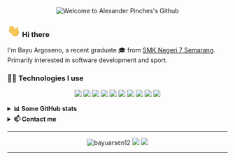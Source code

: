 <p align="center"><img src="https://foundationinc.co/wp-content/uploads/2020/07/image4.gif" alt="Welcome to Alexander Pinches's Github"  height="400px"/></p>

<h3> <img src="https://github.com/Parply/Parply/blob/master/.github/Hi.gif?raw=true" width="30px"> Hi there </h3> 

I'm Bayu Argoseno, a recent graduate 🎓 from <a href="https://smkn7semarang.sch.id/">SMK Negeri 7 Semarang</a>. Primarily interested in software development and sport. 


<h3> 👨‍💻 Technologies I use</h3>

<!--START_SECTION:colourise-->
<p align=center>
<img src="https://img.shields.io/badge/React-20232A?style=for-the-badge&logo=react&logoColor=61DAFB" />
  <img src="https://img.shields.io/badge/JavaScript-F7DF1E?style=for-the-badge&logo=javascript&logoColor=black" />
  <img src="https://img.shields.io/badge/TypeScript-007ACC?style=for-the-badge&logo=typescript&logoColor=white" />
  <img src="https://img.shields.io/badge/PostgreSQL-316192?style=for-the-badge&logo=postgresql&logoColor=white" />
  <img src="https://img.shields.io/badge/Vue.js-35495E?style=for-the-badge&logo=vuedotjs&logoColor=4FC08D" />
  <img src="https://img.shields.io/badge/Tailwind_CSS-38B2AC?style=for-the-badge&logo=tailwind-css&logoColor=white" />
  <img src="https://img.shields.io/badge/Material--UI-0081CB?style=for-the-badge&logo=material-ui&logoColor=white" />
  <img src="https://img.shields.io/badge/React_Router-CA4245?style=for-the-badge&logo=react-router&logoColor=white" />
  <img src="https://img.shields.io/badge/Git-F05032?style=for-the-badge&logo=git&logoColor=white" />
  <img src="https://img.shields.io/badge/Netlify-00C7B7?style=for-the-badge&logo=netlify&logoColor=white" />
</p>
<!--END_SECTION:colourise-->

<details>
<summary> <b>📊 Some GitHub stats </b></summary>
<p align="center">
  <img align="center" width="450" height="165" src="https://github-readme-stats.vercel.app/api?username=bayuarsen12&show_icons=true&hide_border=false&line_height=20&show_owner=true&bg_color=0,EE82EE,FFFFFF&theme=graywhite"/>
<img align="center" width="450" height="150" src="https://github-readme-stats.vercel.app/api/top-langs/?username=bayuarsen12&layout=compact&hide=HTML&langs_count=10&bg_color=0,EE82EE,FFFFFF&theme=graywhite"/>
</p>
</details>


 
<details>
<summary> <b>📫 Contact me </b></summary>
<p align="center">
<a href="https://www.linkedin.com/in/bayu-argoseno/"><img alt="LinkedIn" src="https://img.shields.io/badge/LinkedIn-Bayu%20Argoseno-blue?style=for-the-badge&logo=linkedin"></a>
<a href="mailto:bayuargoseno.works@gmail.com"><img alt="Email" src="https://img.shields.io/badge/Email-Bayu%20Argoseno-blue?style=for-the-badge&logo=gmail"></a>
</p>
</details>

------

<p align="center">
  <img src="https://komarev.com/ghpvc/?username=bayuarsen12" alt="bayuarsen12" />
    <a href="https://github.com/bayuarsen12/"><img src="https://img.shields.io/github/followers/bayuarsen12?style=flat-square?color=%234CC61E&label=GitHub%20Followers%20"/></a>
  <a href="https://github.com/bayuarsen12/"><img src="https://img.shields.io/github/last-commit/bayuarsen12/Parply?style=flat-square?color=red&label=Last%20Updated%20"/></a>
</p>

-----
